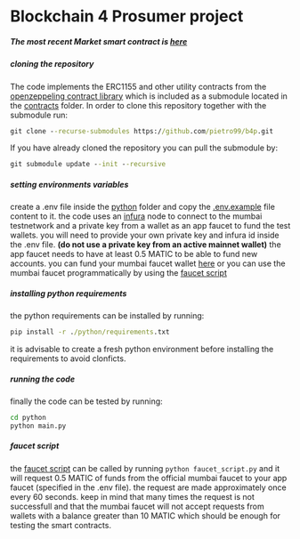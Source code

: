 # Blockchain 4 Prosumer project
##### The most recent Market smart contract is [here](/brownie/contracts/Market/Market.sol)

##### cloning the repository
The code implements the ERC1155 and other utility contracts from the [openzeppeling contract library](https://github.com/OpenZeppelin/openzeppelin-contracts/tree/abdb20a6bdb1700d58ea9e01b7471dafdef52a68) which is included as a submodule located in the [contracts](/contracts) folder.
In order to clone this repository together with the submodule run:
```bat
git clone --recurse-submodules https://github.com/pietro99/b4p.git
```
If you have already cloned the repository you can pull the submodule by:
```bat
git submodule update --init --recursive
```
##### setting environments variables
create a .env file inside the [python](/python) folder and copy the [.env.example](/python/.env.example) file content to it.
the code uses an [infura](https://infura.io/) node to connect to the mumbai testnetwork and a private key from a wallet as an app faucet to fund the test wallets.
you will need to provide your own private key and infura id inside the .env file. **(do not use a private key from an active mainnet wallet)**
the app faucet needs to have at least 0.5 MATIC to be able to fund new accounts. you can fund your mumbai faucet wallet [here](https://faucet.polygon.technology/) or you can use the mumbai faucet programmatically by using the [faucet script](#faucet-script)

##### installing python requirements
the python requirements can be installed by running:
```bat
pip install -r ./python/requirements.txt
```
it is advisable to create a fresh python environment before installing the requirements to avoid clonficts.

##### running the code
finally the code can be tested by running:
```bat
cd python
python main.py
```

##### faucet script

the [faucet script](/python/faucet_script.py) can be called by running `python faucet_script.py` and it will request 0.5 MATIC of funds from the official mumbai faucet to your app faucet (specified in the .env file). the request are made approximately once every 60 seconds. keep in mind that many times the request is not successfull and that the mumbai faucet will not accept requests from wallets with a balance greater than 10 MATIC which should be enough for testing the smart contracts.



